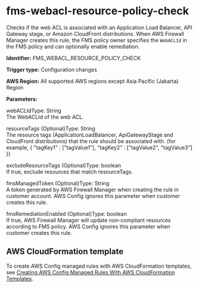 # fms\-webacl\-resource\-policy\-check<a name="fms-webacl-resource-policy-check"></a>

Checks if the web ACL is associated with an Application Load Balancer, API Gateway stage, or Amazon CloudFront distributions\. When AWS Firewall Manager creates this rule, the FMS policy owner specifies the `WebACLId` in the FMS policy and can optionally enable remediation\.

**Identifier:** FMS\_WEBACL\_RESOURCE\_POLICY\_CHECK

**Trigger type:** Configuration changes

**AWS Region:** All supported AWS regions except Asia Pacific \(Jakarta\) Region

**Parameters:**

webACLIdType: String  
The WebACLId of the web ACL\.

resourceTags \(Optional\)Type: String  
The resource tags \(ApplicationLoadBalancer, ApiGatewayStage and CloudFront distributions\) that the rule should be associated with\. \(for example, \{ "tagKey1" : \["tagValue1"\], "tagKey2" : \["tagValue2", "tagValue3"\] \}\)

excludeResourceTags \(Optional\)Type: boolean  
If true, exclude resources that match resourceTags\.

fmsManagedToken \(Optional\)Type: String  
A token generated by AWS Firewall Manager when creating the rule in customer account\. AWS Config ignores this parameter when customer creates this rule\.

fmsRemediationEnabled \(Optional\)Type: boolean  
If true, AWS Firewall Manager will update non\-compliant resources according to FMS policy\. AWS Config ignores this parameter when customer creates this rule\.

## AWS CloudFormation template<a name="w76aac11c31c17b7d277c15"></a>

To create AWS Config managed rules with AWS CloudFormation templates, see [Creating AWS Config Managed Rules With AWS CloudFormation Templates](aws-config-managed-rules-cloudformation-templates.md)\.